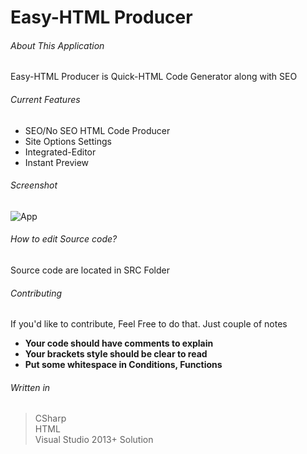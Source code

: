 # Easy-HTML Producer
###### About This Application
Easy-HTML Producer is Quick-HTML Code Generator along with SEO

###### Current Features
- SEO/No SEO HTML Code Producer
- Site Options Settings
- Integrated-Editor
- Instant Preview

###### Screenshot
![App](https://i.ibb.co/G0GH2c7/screenshot.jpg)
  
###### How to edit Source code?
Source code are located in SRC Folder

###### Contributing
If you'd like to contribute, Feel Free to do that. Just couple of notes 
 - **Your code should have comments to explain**
 - **Your brackets style should be clear to read**
 - **Put some whitespace in Conditions, Functions**

###### Written in
> CSharp <br>
> HTML <br>
> Visual Studio 2013+ Solution
